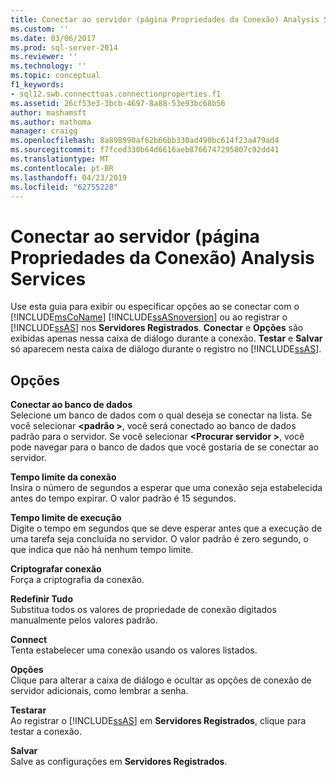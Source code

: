 ```yaml
---
title: Conectar ao servidor (página Propriedades da Conexão) Analysis Services | Microsoft Docs
ms.custom: ''
ms.date: 03/06/2017
ms.prod: sql-server-2014
ms.reviewer: ''
ms.technology: ''
ms.topic: conceptual
f1_keywords:
- sql12.swb.connecttoas.connectionproperties.f1
ms.assetid: 26cf53e3-3bcb-4697-8a88-53e93bc68b56
author: mashamsft
ms.author: mathoma
manager: craigg
ms.openlocfilehash: 8a898990af62b66bb330ad490bc614f23a479ad4
ms.sourcegitcommit: f7fced330b64d6616aeb8766747295807c92dd41
ms.translationtype: MT
ms.contentlocale: pt-BR
ms.lasthandoff: 04/23/2019
ms.locfileid: "62755228"
---
```

# <a name="connect-to-server-connection-properties-page-analysis-services"></a>Conectar ao servidor (página Propriedades da Conexão) Analysis Services
  Use esta guia para exibir ou especificar opções ao se conectar com o [!INCLUDE[msCoName](../includes/msconame-md.md)] [!INCLUDE[ssASnoversion](../includes/ssasnoversion-md.md)] ou ao registrar o [!INCLUDE[ssAS](../includes/ssas-md.md)] nos **Servidores Registrados**. **Conectar** e **Opções** são exibidas apenas nessa caixa de diálogo durante a conexão. **Testar** e **Salvar** só aparecem nesta caixa de diálogo durante o registro no [!INCLUDE[ssAS](../includes/ssas-md.md)].  
  
## <a name="options"></a>Opções  
 **Conectar ao banco de dados**  
 Selecione um banco de dados com o qual deseja se conectar na lista. Se você selecionar  **\<padrão >**, você será conectado ao banco de dados padrão para o servidor. Se você selecionar  **\<Procurar servidor >**, você pode navegar para o banco de dados que você gostaria de se conectar ao servidor.  
  
 **Tempo limite da conexão**  
 Insira o número de segundos a esperar que uma conexão seja estabelecida antes do tempo expirar. O valor padrão é 15 segundos.  
  
 **Tempo limite de execução**  
 Digite o tempo em segundos que se deve esperar antes que a execução de uma tarefa seja concluída no servidor. O valor padrão é zero segundo, o que indica que não há nenhum tempo limite.  
  
 **Criptografar conexão**  
 Força a criptografia da conexão.  
  
 **Redefinir Tudo**  
 Substitua todos os valores de propriedade de conexão digitados manualmente pelos valores padrão.  
  
 **Connect**  
 Tenta estabelecer uma conexão usando os valores listados.  
  
 **Opções**  
 Clique para alterar a caixa de diálogo e ocultar as opções de conexão de servidor adicionais, como lembrar a senha.  
  
 **Testarar**  
 Ao registrar o [!INCLUDE[ssAS](../includes/ssas-md.md)] em **Servidores Registrados**, clique para testar a conexão.  
  
 **Salvar**  
 Salve as configurações em **Servidores Registrados**.  
  
  

